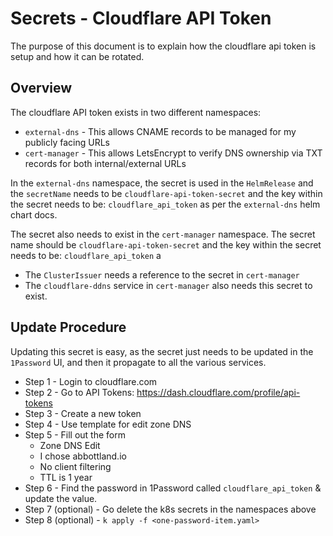 
# Secrets - Cloudflare API Token

The purpose of this document is to explain how the cloudflare api token is setup and how it can be rotated.

## Overview

The cloudflare API token exists in two different namespaces: 

- `external-dns` - This allows CNAME records to be managed for my publicly facing URLs
- `cert-manager` - This allows LetsEncrypt to verify DNS ownership via TXT records for both internal/external URLs

In the `external-dns` namespace, the secret is used in the `HelmRelease` and the `secretName` needs to be `cloudflare-api-token-secret` and the key within the secret needs to be: `cloudflare_api_token` as per the `external-dns` helm chart docs. 

The secret also needs to exist in the `cert-manager` namespace.  The secret name should be `cloudflare-api-token-secret` and the key within the secret needs to be: `cloudflare_api_token` a

- The `ClusterIssuer` needs a reference to the secret in `cert-manager`
- The `cloudflare-ddns` service in `cert-manager` also needs this secret to exist.

## Update Procedure

Updating this secret is easy, as the secret just needs to be updated in the `1Password` UI, and then it propagate to all the various services.

- Step 1 - Login to cloudflare.com
- Step 2 - Go to API Tokens: https://dash.cloudflare.com/profile/api-tokens
- Step 3 - Create a new token
- Step 4 - Use template for edit zone DNS
- Step 5 - Fill out the form
  - Zone DNS Edit
  - I chose abbottland.io
  - No client filtering
  - TTL is 1 year
- Step 6 - Find the password in 1Password called `cloudflare_api_token` & update the value.
- Step 7 (optional) - Go delete the k8s secrets in the namespaces above
- Step 8 (optional) - `k apply -f <one-password-item.yaml>`